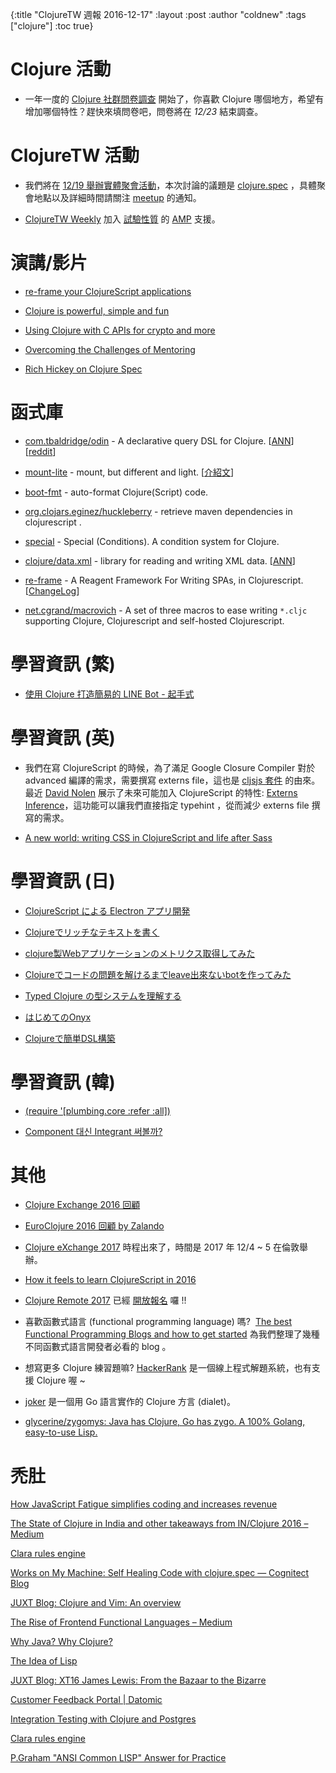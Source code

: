 {:title "ClojureTW 週報 2016-12-17"
:layout :post
:author "coldnew"
:tags  ["clojure"]
:toc true}

# Clojure 活動

* 一年一度的 [Clojure 社群問卷調查](https://www.surveymonkey.com/r/clojure2016) 開始了，你喜歡 Clojure 哪個地方，希望有增加哪個特性？趕快來填問卷吧，問卷將在 *12/23* 結束調查。

# ClojureTW 活動

* 我們將在 [12/19 舉辦實體聚會活動](https://www.meetup.com/Clojure-tw/events/235951132/)，本次討論的議題是 [clojure.spec](http://clojure.org/about/spec) ，具體聚會地點以及詳細時間請關注 [meetup](https://www.meetup.com/Clojure-tw/events/235951132/) 的通知。

* [ClojureTW Weekly](https://github.com/clojure-tw/weekly) 加入 [試驗性質](https://github.com/clojure-tw/weekly/pull/9) 的 [AMP](https://ampproject.org/) 支援。
# 演講/影片

* [re-frame your ClojureScript applications](https://www.youtube.com/watch?v=cDzjlx6otCU)

* [Clojure is powerful, simple and fun](https://www.youtube.com/watch?v=9CDkJjdjDJs)

* [Using Clojure with C APIs for crypto and more](https://www.youtube.com/watch?v=Lf-M1ZH6KME)

* [Overcoming the Challenges of Mentoring](https://www.youtube.com/watch?v=gqnvSW9yniU)

* [Rich Hickey on Clojure Spec](https://vimeo.com/195711510)

# 函式庫

* [com.tbaldridge/odin](https://github.com/halgari/odin) - A declarative query DSL for Clojure. [[ANN](https://groups.google.com/forum/#!msg/clojure/KDBc0XNm6m4/LaSAJv12DgAJ)] [[reddit](https://www.reddit.com/r/Clojure/comments/5hn30v/odin_an_embedded_extensible_logic_dsl_for_clojure/)]

* [mount-lite](https://github.com/aroemers/mount-lite) - mount, but different and light. [[介紹文](http://www.functionalbytes.nl//clojure/mount/mount-lite/2016/12/10/mount-lite-2.html)]

* [boot-fmt](https://github.com/pesterhazy/boot-fmt) - auto-format Clojure(Script) code.

* [org.clojars.eginez/huckleberry](https://github.com/eginez/huckleberry) - retrieve maven dependencies in clojurescript
.
* [special](https://github.com/clojureman/special) - Special (Conditions). A condition system for Clojure.

* [clojure/data.xml](https://github.com/clojure/data.xml) - library for reading and writing XML data. [[ANN](https://groups.google.com/forum/#!msg/clojure/tlIHHR58Vqs/eZtK54h6DwAJ)]

* [re-frame](https://github.com/Day8/re-frame) - A Reagent Framework For Writing SPAs, in Clojurescript. [[ChangeLog](https://github.com/Day8/re-frame/blob/master/CHANGES.md#090-20161215)]

* [net.cgrand/macrovich](https://github.com/cgrand/macrovich) -  A set of three macros to ease writing `*.cljc` supporting Clojure, Clojurescript and self-hosted Clojurescript.

# 學習資訊 (繁)

* [使用 Clojure 打造簡易的 LINE Bot - 起手式](https://blog.lovecankill.com/posts/2016-12-06-hello-linebot/)


# 學習資訊 (英)

* 我們在寫 ClojureScript 的時候，為了滿足 Google Closure Compiler 對於 advanced 編譯的需求，需要撰寫 externs file，這也是 [cljsjs 套件](http://cljsjs.github.io/) 的由來。最近 [David Nolen](https://github.com/swannodette) 展示了未來可能加入 ClojureScript 的特性: 
[Externs Inference](https://gist.github.com/swannodette/4fc9ccc13f62c66456daf19c47692799)，這功能可以讓我們直接指定 typehint ，從而減少 externs file 撰寫的需求。

* [A new world: writing CSS in ClojureScript and life after Sass](https://blog.estimate-work.com/a-new-world-writing-css-in-clojurescript-and-life-after-sass-bdf5bc80a24f#.fpyaosfun)

# 學習資訊 (日)

* [ClojureScript による Electron アプリ開発](http://qiita.com/snufkon/items/d6d6f6a80af9f7fc57a7)

* [Clojureでリッチなテキストを書く](http://qiita.com/iku000888/items/b4d0243e3b5708d22a9b)

* [clojure製Webアプリケーションのメトリクス取得してみた](http://qiita.com/blackawa/items/5d0791673fceeba9e1a5)

* [Clojureでコードの問題を解けるまでleave出來ないbotを作ってみた](http://qiita.com/If_I_were_boxp/items/7eea4bdb8c9ce76c468c)

* [Typed Clojure の型システムを理解する](http://qiita.com/wgag/items/8e5e7a97f17f1f74395b)

* [はじめてのOnyx](http://qiita.com/lambda-knight/items/fd9a987da1f87dcf227a)

* [Clojureで簡単DSL構築](http://qiita.com/lagenorhynque/items/645578dbc6ef20cbf40a)

# 學習資訊 (韓)

* [(require '[plumbing.core :refer :all])](http://clojure.kr/the-missing-macros)

* [Component 대신 Integrant 써볼까?](http://clojure.kr/integrant)

# 其他

* [Clojure Exchange 2016 回顧](https://rrees.me/2016/12/13/clojure-exchange-2016/)

* [EuroClojure 2016 回顧 by Zalando](https://tech.zalando.com/blog/zalando-lands-at-euroclojure-2016/)

* [Clojure eXchange 2017](https://skillsmatter.com/conferences/8783-clojure-exchange-2017) 時程出來了，時間是 2017 年 12/4 ~ 5 在倫敦舉辦。

* [How it feels to learn ClojureScript in 2016](https://medium.com/degree9/how-it-feels-to-learn-clojurescript-in-2016-1372ed894ab5#.bz3zpxqzc)

* [Clojure Remote 2017](https://clojureremote.com/schedule/) 已經 [開放報名](https://gumroad.com/l/cr17) 囉 !!

* 喜歡函數式語言 (functional programming language) 嗎?  [The best Functional Programming Blogs and how to get started](https://medium.com/@FunctionalWorks/the-best-functional-programming-blogs-49303cc701b5#.xflat17ce) 為我們整理了幾種不同函數式語言開發者必看的 blog 。

* 想寫更多 Clojure 練習題嘛? [HackerRank](https://www.hackerrank.com/) 是一個線上程式解題系統，也有支援 Clojure 喔 ~

* [joker](https://github.com/candid82/joker) 是一個用 Go 語言實作的 Clojure 方言 (dialet)。

* [glycerine/zygomys: Java has Clojure, Go has zygo. A 100% Golang, easy-to-use Lisp.](https://github.com/glycerine/zygomys)

# 禿肚

[How JavaScript Fatigue simplifies coding and increases revenue](https://medium.com/@puppybits/how-javascript-fatigue-simplifies-coding-and-increases-revenue-46925c7efd47#.ezsf2pvmj)

[The State of Clojure in India and other takeaways from IN/Clojure 2016 – Medium](https://medium.com/@mohitthatte/the-state-of-clojure-in-india-and-other-takeaways-from-in-clojure-2016-400a61ce2db4#.rk3ll3cms)

[Clara rules engine](http://www.maridonkers.info/clara-rules-engine/)

[Works on My Machine: Self Healing Code with clojure.spec — Cognitect Blog](http://blog.cognitect.com/blog/2016/12/9/works-on-my-machine-self-healing-code-with-clojurespec-1)


[JUXT Blog: Clojure and Vim: An overview](https://juxt.pro/blog/posts/vim-1.html)

[The Rise of Frontend Functional Languages – Medium](https://medium.com/@FunctionalWorks/the-rise-of-frontend-functional-languages-c073bd8ea8ed#.lyrdk5kyi)

[Why Java? Why Clojure?](http://danlebrero.com/2016/12/14/why-java-why-clojure/)

[The Idea of Lisp](https://dev.to/ericnormand/the-idea-of-lisp)

[JUXT Blog: XT16 James Lewis: From the Bazaar to the Bizarre](https://juxt.pro/blog/posts/XT16-james-lewis-from-the-bazaar-to-the-bizarre.html)

[Customer Feedback Portal | Datomic](http://blog.datomic.com/2016/12/customer-feedback-portal.html)

[Integration Testing with Clojure and Postgres](http://mcramm.com/post/integration-tests-for-clojure-and-postgres/)

[Clara rules engine](http://www.maridonkers.info/clara-rules-engine/)

[P.Graham "ANSI Common LISP" Answer for Practice](http://www.shido.info/lisp/pacl2_e.html)
